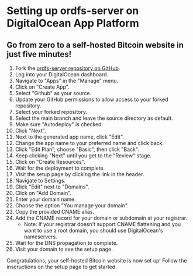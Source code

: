 # Setting up ordfs-server on DigitalOcean App Platform
## Go from zero to a self-hosted Bitcoin website in just five minutes!

1. Fork the [ordfs-server repository on GitHub](https://github.com/b-open-io/ordfs-server).
2. Log into your DigitalOcean dashboard.
3. Navigate to "Apps" in the "Manage" menu.
4. Click on "Create App".
5. Select "Github" as your source.
6. Update your GitHub permissions to allow access to your forked repository.
7. Select your forked repository.
8. Select the main branch and leave the source directory as default.
9. Make sure "Autodeploy" is checked.
10. Click "Next".
11. Next to the generated app name, click "Edit".
12. Change the app name to your preferred name and click back.
13. Click "Edit Plan", choose "Basic", then click "Back".
14. Keep clicking "Next" until you get to the "Review" stage.
15. Click on "Create Resources".
16. Wait for the deployment to complete.
17. Visit the setup page by clicking the link in the header.
18. Navigate to Settings.
19. Click "Edit" next to "Domains".
20. Click on "Add Domain".
21. Enter your domain name.
22. Choose the option "You manage your domain".
23. Copy the provided CNAME alias.
24. Add the CNAME record for your domain or subdomain at your registrar. 
    - Note: If your registrar doesn't support CNAME flattening and you want to use a root domain, you should use DigitalOcean's nameservers.
25. Wait for the DNS propagation to complete.
26. Visit your domain to see the setup page.

Congratulations, your self-hosted Bitcoin website is now set up! Follow the inscructions on the setup page to get started.
